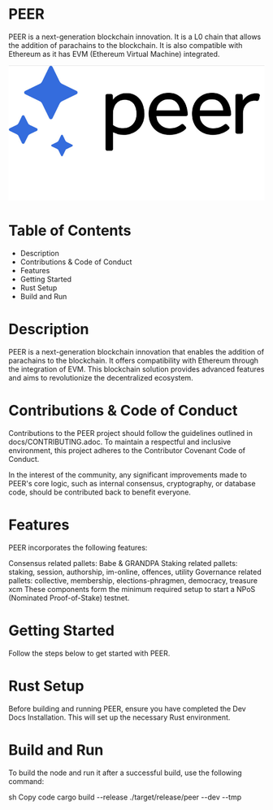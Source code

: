 <h1></p>PEER</code></h1>

PEER is a next-generation blockchain innovation. It is a L0 chain that allows the addition of parachains to the blockchain. It is also compatible with Ethereum as it has EVM (Ethereum Virtual Machine) integrated.

<p align="center">
  <img src="/peer.jpg">
</p>

# Table of Contents
* Description
* Contributions & Code of Conduct
* Features
* Getting Started
* Rust Setup
* Build and Run


# Description
PEER is a next-generation blockchain innovation that enables the addition of parachains to the blockchain. It offers compatibility with Ethereum through the integration of EVM. This blockchain solution provides advanced features and aims to revolutionize the decentralized ecosystem.

# Contributions & Code of Conduct
Contributions to the PEER project should follow the guidelines outlined in docs/CONTRIBUTING.adoc. To maintain a respectful and inclusive environment, this project adheres to the Contributor Covenant Code of Conduct.

In the interest of the community, any significant improvements made to PEER's core logic, such as internal consensus, cryptography, or database code, should be contributed back to benefit everyone.

# Features
PEER incorporates the following features:

Consensus related pallets: Babe & GRANDPA
Staking related pallets: staking, session, authorship, im-online, offences, utility
Governance related pallets: collective, membership, elections-phragmen, democracy, treasure
xcm
These components form the minimum required setup to start a NPoS (Nominated Proof-of-Stake) testnet.

# Getting Started
Follow the steps below to get started with PEER.

# Rust Setup
Before building and running PEER, ensure you have completed the Dev Docs Installation. This will set up the necessary Rust environment.

# Build and Run
To build the node and run it after a successful build, use the following command:

sh
Copy code
cargo build --release
./target/release/peer --dev --tmp
